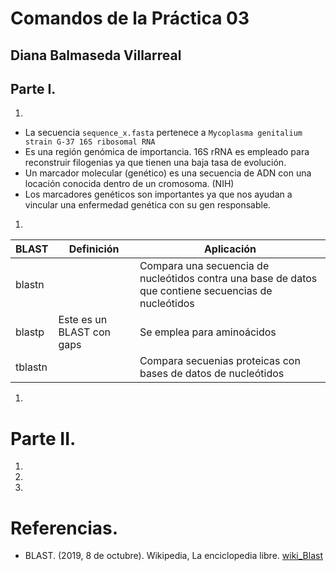 # Comandos de la Práctica 03
## Diana Balmaseda Villarreal

## Parte I. 
1. 
  * La secuencia `sequence_x.fasta` pertenece a `Mycoplasma genitalium strain G-37 16S ribosomal RNA`  
  * Es una región genómica de importancia. 16S rRNA es empleado para reconstruir filogenias ya que tienen una baja tasa de evolución.
  * Un marcador molecular (genético) es una secuencia de ADN con una locación conocida dentro de un cromosoma. (NIH)
  * Los marcadores genéticos son importantes ya que nos ayudan a vincular una enfermedad genética con su gen responsable.
1. 
BLAST | Definición | Aplicación
----- | ---------- | -----------
blastn |  | Compara una secuencia de nucleótidos contra una base de datos que contiene secuencias de nucleótidos |
blastp | Este es un BLAST con gaps | Se emplea para aminoácidos |
tblastn |   | Compara secuenias proteicas con bases de datos de nucleótidos |
1.

# Parte II.
01.
02.
03.

# Referencias.
* BLAST. (2019, 8 de octubre). Wikipedia, La enciclopedia libre. [wiki_Blast](https://es.wikipedia.org/w/index.php?title=BLAST&oldid=120045072)
